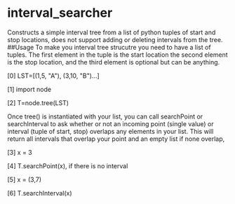 # interval_searcher
Constructs a simple interval tree from a list of python tuples of start and stop locations, does not support adding or deleting intervals from the tree.
##Usage
To make you interval tree strucutre you need to have a list of tuples. The first element in the tuple is the start location the second element is the stop location, and the third element is optional but can be anything.

[0] LST=[(1,5, "A"), (3,10, "B")...]

[1] import node

[2] T=node.tree(LST)

Once tree() is instantiated with your list, you can call searchPoint or searchInterval
to ask whether or not an incoming
point (single value) or interval (tuple of start, stop) overlaps any elements
in your list. This will return all intervals
that overlap your point and an empty list if none overlap, 

[3] x = 3

[4] T.searchPoint(x), if there is no interval

[5] x = (3,7)

[6] T.searchInterval(x)
